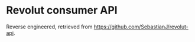 # Revolut consumer API

Reverse engineered, retrieved from https://github.com/SebastianJ/revolut-api.